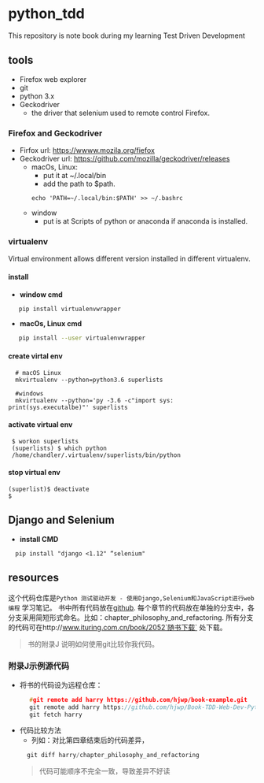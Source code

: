 # python_tdd
  This repository is note book during my learning Test Driven Development

## tools

* Firefox web explorer
* git
* python 3.x
* Geckodriver
  - the driver that selenium used to remote control Firefox.

### Firefox and Geckodriver
* Firfox url: https://wwww.mozila.org/fiefox
* Geckodriver url: https://github.com/mozilla/geckodriver/releases
  - macOs, Linux: 
    + put it at ~/.local/bin
    + add the path to $path.
    ``` 
    echo 'PATH=~/.local/bin:$PATH' >> ~/.bashrc
    ```
  - window
    + put is at Scripts of python or anaconda if anaconda is installed.
### virtualenv
  Virtual environment allows different version installed in different virtualenv.

#### install
  * **window cmd**
  ``` BASH
     pip install virtualenvwrapper
  ```
  * **macOs, Linux cmd**
  ``` BASH
     pip install --user virtualenvwrapper
  ```
#### create virtal env
```
  # macOS Linux
  mkvirtualenv --python=python3.6 superlists

  #windows
  mkvirtualenv --python='py -3.6 -c"import sys: print(sys.executalbe)"' superlists
```
#### activate virtual env
```
 $ workon superlists
 (superlists) $ which python
 /home/chandler/.virtualenv/superlists/bin/python
```
#### stop virtual env
```
(superlist)$ deactivate
$
```

## Django and Selenium
* **install CMD**
```
  pip install "django <1.12" “selenium"
```

## resources
  这个代码仓库是`Python 测试驱动开发 - 使用Django,Selenium和JavaScript进行web编程` 学习笔记。
  书中所有代码放在[github](https://github.com/hjwp/book-example). 每个章节的代码放在单独的分支中，各分支采用简短形式命名。比如：chapter_philosophy_and_refactoring.
  所有分支的代码可在http://www.ituring.com.cn/book/2052`随书下载` 处下载。
  > 书的附录J 说明如何使用git比较你我代码。

### 附录J示例源代码

* 将书的代码设为远程仓库：
```C
      #git remote add harry https://github.com/hjwp/book-example.git
      git remote add harry https://github.com/hjwp/Book-TDD-Web-Dev-Python
      git fetch harry
```

* 代码比较方法
  - 列如：对比第四章结束后的代码差异，
  ```C
    git diff harry/chapter_philosophy_and_refactoring
  ```
  > 代码可能顺序不完全一致，导致差异不好读
